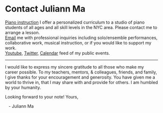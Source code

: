 Contact Juliann Ma
==================

<div class="flex-ribbon">
  <div class="narrow_thirds_tile">
  <a href="/lessons">Piano instruction</a> I offer a personalized curriculum to a studio of piano students of all ages and all skill levels in the NYC area.
  Please contact me to arrange a lesson.
  </div>

  <div class="narrow_thirds_tile">
  <a href="mailto:ask@juliannma.com">Email</a> me with professional inquiries including solo/ensemble performances, collaborative work, musical instruction, or if you would like to support my work.
  </div>

  <div class="narrow_thirds_tile">
    <a href="https://www.youtube.com/channel/UCfta2IWh2nIcr0bzbLk3FPg">Youtube</a>,
    <a href="https://twitter.com/juliann_ma">Twitter</a>,
    <a href="/calendar.ics">Calendar</a> feed of my public events.
  </div>
</div>

<hr>

I would like to express my sincere gratitude to all those who make my career possible. To my teachers, mentors, & colleagues, friends, and family, I give thanks for your encouragement and generosity. You have given me a world to thrive in, that I may share with and provide for others. I am humbled by your humanity.

Looking forward to your note!
Yours,

&nbsp;&nbsp; - Juliann Ma
